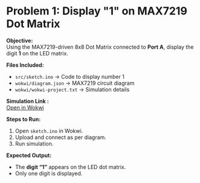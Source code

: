 # Problem 1: Display "1" on MAX7219 Dot Matrix

**Objective:**  
Using the MAX7219-driven 8x8 Dot Matrix connected to **Port A**, display the digit **1** on the LED matrix.

**Files Included:**  
- `src/sketch.ino` → Code to display number 1  
- `wokwi/diagram.json` → MAX7219 circuit diagram  
- `wokwi/wokwi-project.txt` → Simulation details  

**Simulation Link :**  
[Open in Wokwi](https://wokwi.com/projects/445863758216322049)

**Steps to Run:**  
1. Open `sketch.ino` in Wokwi.  
2. Upload and connect as per diagram.  
3. Run simulation.

**Expected Output:**  
- The **digit “1”** appears on the LED dot matrix.  
- Only one digit is displayed.
